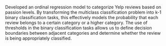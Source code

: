 Developed an ordinal regression model to categorize Yelp reviews based on passion levels. By transforming the multiclass classification problem into k-1 binary classification tasks, this effectively models the probability that each review belongs to a certain category or a higher category. The use of thresholds in the binary classification tasks allows us to define decision boundaries between adjacent categories and determine whether the review is being appropriately classified.

